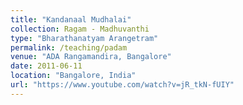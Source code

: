 ```yaml
---
title: "Kandanaal Mudhalai"
collection: Ragam - Madhuvanthi
type: "Bharathanatyam Arangetram"
permalink: /teaching/padam
venue: "ADA Rangamandira, Bangalore"
date: 2011-06-11
location: "Bangalore, India"
url: "https://www.youtube.com/watch?v=jR_tkN-fUIY"
---
```

